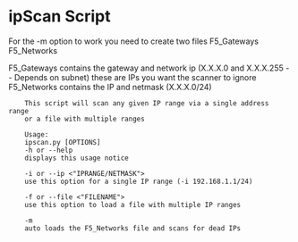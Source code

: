 # ipScan Script
For the -m option to work you need to create two files 
F5_Gateways   F5_Networks

F5_Gateways contains the gateway and network ip (X.X.X.0 and X.X.X.255 -- Depends on subnet) these are IPs you want the scanner to ignore
F5_Networks contains the IP and netmask (X.X.X.0/24)


        This script will scan any given IP range via a single address range
        or a file with multiple ranges

        Usage:
        ipscan.py [OPTIONS]
        -h or --help
        displays this usage notice

        -i or --ip <"IPRANGE/NETMASK">
        use this option for a single IP range (-i 192.168.1.1/24)

        -f or --file <"FILENAME">
        use this option to load a file with multiple IP ranges

        -m
        auto loads the F5_Networks file and scans for dead IPs
